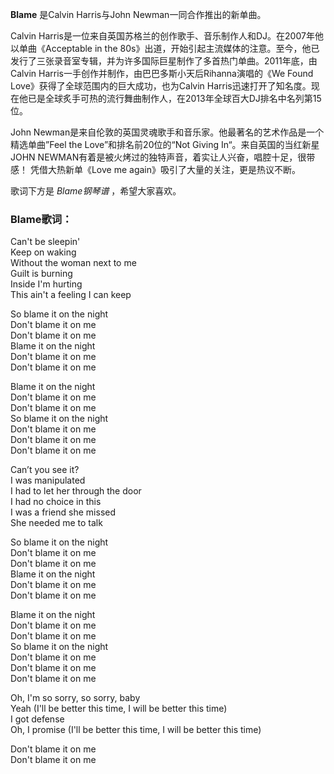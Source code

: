 

**Blame** 是Calvin Harris与John Newman一同合作推出的新单曲。

  
Calvin Harris是一位来自英国苏格兰的创作歌手、音乐制作人和DJ。在2007年他以单曲《Acceptable in the
80s》出道，开始引起主流媒体的注意。至今，他已发行了三张录音室专辑，并为许多国际巨星制作了多首热门单曲。2011年底，由Calvin
Harris一手创作并制作，由巴巴多斯小天后Rihanna演唱的《We Found Love》获得了全球范围内的巨大成功，也为Calvin
Harris迅速打开了知名度。现在他已是全球炙手可热的流行舞曲制作人，在2013年全球百大DJ排名中名列第15位。

  
John Newman是来自伦敦的英国灵魂歌手和音乐家。他最著名的艺术作品是一个精选单曲”Feel the Love”和排名前20位的“Not Giving
In“。来自英国的当红新星JOHN NEWMAN有着是被火烤过的独特声音，着实让人兴奋，唱腔十足，很带感！ 凭借大热新单《Love me
again》吸引了大量的关注，更是热议不断。

  
歌词下方是 _Blame钢琴谱_ ，希望大家喜欢。

### Blame歌词：

Can't be sleepin'  
Keep on waking  
Without the woman next to me  
Guilt is burning  
Inside I'm hurting  
This ain't a feeling I can keep

So blame it on the night  
Don't blame it on me  
Don't blame it on me  
Blame it on the night  
Don't blame it on me  
Don't blame it on me

Blame it on the night  
Don't blame it on me  
Don't blame it on me  
So blame it on the night  
Don't blame it on me  
Don't blame it on me  
Don't blame it on me

Can’t you see it?  
I was manipulated  
I had to let her through the door  
I had no choice in this  
I was a friend she missed  
She needed me to talk

So blame it on the night  
Don't blame it on me  
Don't blame it on me  
Blame it on the night  
Don't blame it on me  
Don't blame it on me

Blame it on the night  
Don't blame it on me  
Don't blame it on me  
So blame it on the night  
Don't blame it on me  
Don't blame it on me  
Don't blame it on me

Oh, I'm so sorry, so sorry, baby  
Yeah (I'll be better this time, I will be better this time)  
I got defense  
Oh, I promise (I'll be better this time, I will be better this time)

Don't blame it on me  
Don't blame it on me

